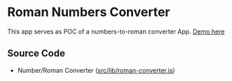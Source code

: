 # Roman Numbers Converter

This app serves as POC of a numbers-to-roman converter App. [Demo here](https://create-react-app-2xq1zm9xi.now.sh/)


## Source Code
  *  Number/Roman Converter ([src/lib/roman-converter.js](https://github.com/iamronsuez/currency-converter-site/blob/master/src/lib/calculators/roman-converter.js))
